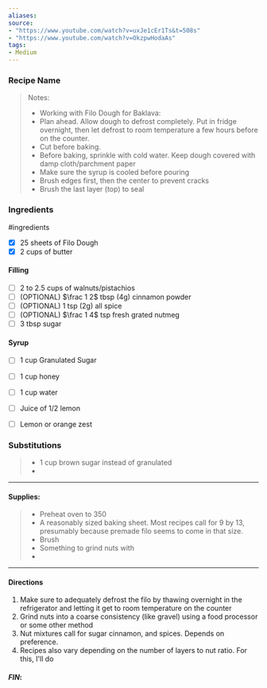 ```yaml
---
aliases: 
source: 
- "https://www.youtube.com/watch?v=uxJe1cEr1Ts&t=508s"
- "https://www.youtube.com/watch?v=OkzpwHodaAs"
tags: 
- Medium
---
```

### Recipe Name 

>Notes: 
> -  Working with Filo Dough for Baklava:
>	- Plan ahead. Allow dough to defrost completely. Put in fridge overnight, then let defrost to room temperature a few hours before on the counter.
>	- Cut before baking. 
>	- Before baking, sprinkle with cold water. Keep dough covered with damp cloth/parchment paper
>	- Make sure the syrup is cooled before pouring
>	- Brush edges first, then the center to prevent cracks
>	- Brush the last layer (top) to seal
### Ingredients
#ingredients 
- [x] 25 sheets of Filo Dough 
- [x] 2 cups of butter
#### Filling 
- [ ] 2  to 2.5 cups of walnuts/pistachios
- [ ] (OPTIONAL) $\frac 1 2$ tbsp (4g) cinnamon powder
- [ ] (OPTIONAL) 1 tsp (2g) all spice 
- [ ] (OPTIONAL) $\frac 1 4$ tsp fresh grated nutmeg
- [ ] 3 tbsp sugar
#### Syrup
- [ ] 1 cup Granulated Sugar
- [ ] 1 cup honey 
- [ ] 1 cup water
- [ ] Juice of 1/2 lemon
- [ ] Lemon or orange zest


### Substitutions
> -  1 cup brown sugar instead of granulated
> - 
---
#### Supplies:
> - Preheat oven to 350
> - A reasonably sized baking sheet. Most recipes call for 9 by 13, presumably because premade filo seems to come in that size.
> - Brush 
> - Something to grind nuts with 
> - 

---
#### Directions
1. Make sure to adequately defrost the filo by thawing overnight in the refrigerator and letting it get to room temperature on the counter
2. Grind nuts into a coarse consistency (like gravel) using a food processor or some other method
3. Nut mixtures call for sugar cinnamon, and spices. Depends on preference. 
4. Recipes also vary depending on the number of layers to nut ratio. For this, I'll do 


#### *FIN*: